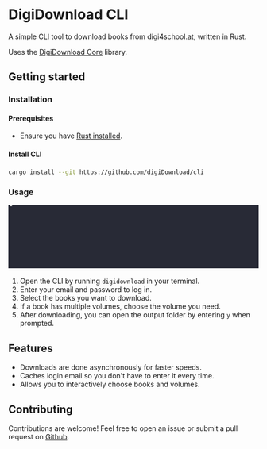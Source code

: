 # DigiDownload CLI

A simple CLI tool to download books from digi4school.at, written in Rust.

Uses the [DigiDownload Core](https://github.com/digiDownload/digiDownload) library.

## Getting started
### Installation
#### Prerequisites
- Ensure you have [Rust installed](https://rustup.rs/).

#### Install CLI
```bash
cargo install --git https://github.com/digiDownload/cli
```

### Usage
![](resources/usage.gif)

1. Open the CLI by running `digidownload` in your terminal.
2. Enter your email and password to log in.
3. Select the books you want to download.
4. If a book has multiple volumes, choose the volume you need.
5. After downloading, you can open the output folder by entering `y` when prompted.

## Features

- Downloads are done asynchronously for faster speeds.
- Caches login email so you don't have to enter it every time.
- Allows you to interactively choose books and volumes.

## Contributing

Contributions are welcome! Feel free to open an issue or submit a pull request on [Github](https://github.com/digiDownload/cli).
